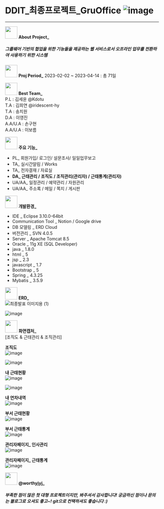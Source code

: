 # DDIT_최종프로젝트_GruOffice ![image](https://user-images.githubusercontent.com/108921165/233928626-55c5914b-e081-451e-872d-88fba253ed3e.png)
---
<img src="https://user-images.githubusercontent.com/108921165/233937218-6f2a9af4-cd6d-4437-9104-bd5b1b0f3920.png" width="40" height="40"/> <b>About Project_</b> 
<h5>그룹웨어 기반의 협업을 위한 기능들을 제공하는 웹 서비스로서 
오프라인 업무를 전환하여 사용하기 위한 시스템</h5>

<img src="https://user-images.githubusercontent.com/108921165/233938691-7962bf83-929e-4db7-9fd9-6754acded3de.png" width="40" height="40"/> <b>Proj Period_</b> 
2023-02-02 ~ 2023-04-14 :  총 71일

<img src="https://user-images.githubusercontent.com/108921165/233940637-f17e17b6-14ea-4a99-9cf4-51de7e69c4c7.png" width="40" height="40"/> <b>Best Team_</b> <br>
    P.L : 김세윤 @Kdotu <br>
    T.A : 김희연 @iridescent-hy <br>
    T.A : 송치원 <br>
    D.A : 이영진 <br>
    A.A/U.A : 손구현 <br>
    A.A/U.A : 이보름 <br>

<img src="https://user-images.githubusercontent.com/108921165/233947264-037ac2c4-1579-4d04-ae51-aa7db0c2f41e.png" width="40" height="40"/> <b>주요 기능_</b> <br>
<ul>
<li> PL_ 회원가입/ 로그인/ 설문조사/ 일일업무보고 </li>
<li> TA_ 실시간알림 / Works </li>
<li> TA_ 전자결재 / 자료실 </li>
<li> <b> DA_ 근태관리 / 조직도 / 조직관리(관리자) / 근태통계(관리자)  </b></li>
<li> UA/AA_ 일정관리 / 예약관리 / 자원관리 </li>
<li> UA/AA_ 주소록 / 메일 / 쪽지 / 게시판 </li>
</ul>

<img src="https://user-images.githubusercontent.com/108921165/233956840-24cdaaef-a0ed-4927-87b2-cb64b98f54e1.png" width="40" height="40"/> <b>개발환경_</b> <br>
<ul>
<li> IDE _ Eclipse 3.10.0-64bit </li>
<li> Communication Tool _ Notion / Google drive </li>
<li> DB 모델링 _ ERD Cloud </li>
<li> 버전관리 _ SVN 4.0.5 </li>
<li> Server _ Apache Tomcat 8.5 </li>
<li> Oracle _ 11g XE (SQL Developer) </li>
<li> java _ 1.8.0 </li>
<li> html _ 5 </li>
<li> jsp _ 2.3 </li>
<li> javascript _ 1.7 </li>
<li> Bootstrap _ 5 </li>
<li> Spring _ 4.3.25 </li>
<li> Mybatis _ 3.5.9 </li>
</ul>

<img src="https://user-images.githubusercontent.com/108921165/233960489-d0d53b2d-20d8-44ec-a2aa-a4d1dc55cb52.png" width="40" height="40"/> <b>ERD_</b> <br>
![최종발표 이미지용 (1)](https://user-images.githubusercontent.com/108921165/233952310-b7bc4ea7-83cc-4679-ac13-4889396614c4.png)

![image](https://user-images.githubusercontent.com/108921165/233961456-5276841b-f576-484b-bd38-6b81ab5ee3bc.png)

<img src="https://user-images.githubusercontent.com/108921165/233962467-ee1f1129-e321-4ee5-a5aa-51a2137b1091.png" width="40" height="40"/> <b>화면캡처_</b> <br>
[조직도 & 근태관리 & 조직관리] 

<b>조직도</b><br>
![image](https://user-images.githubusercontent.com/108921165/233965105-b1f9832b-e96d-46b3-9466-2720ef0c0fb1.png)

![image](https://user-images.githubusercontent.com/108921165/233965864-137e4512-8e23-40d3-a652-4cb325b22830.png)


<b>내 근태현황</b><br>
![image](https://user-images.githubusercontent.com/108921165/233965646-c326e6d3-bb63-4188-a306-8a7dfd2edd78.png)

![image](https://user-images.githubusercontent.com/108921165/233966055-cb1547d3-c870-434d-9b91-5c605f873cfa.png)

<b>내 연차내역</b><br>
![image](https://user-images.githubusercontent.com/108921165/233964424-d26e136a-c596-41bd-8258-ae47737211c6.png)

<b>부서 근태현황</b><br>
![image](https://user-images.githubusercontent.com/108921165/233966402-ea00e692-8ad8-4729-a59a-753d969763fe.png)

<b>부서 근태통계</b><br>
![image](https://user-images.githubusercontent.com/108921165/233966636-2193526c-ea60-4594-9676-70c71c664964.png)

<b>관리자페이지_ 인사관리</b><br>
![image](https://user-images.githubusercontent.com/108921165/233966870-711e56f8-428a-40bd-ae2a-1da788e30b81.png)

<b>관리자페이지_ 근태통계</b><br>
![image](https://user-images.githubusercontent.com/108921165/233967142-e0211383-9bbd-4c46-9fee-17cd5883ee89.png)


<img src="https://user-images.githubusercontent.com/108921165/233967777-a3d749a8-4c21-4853-b540-33e17a9aad90.png" width="40" height="40"/> <b>@worthyjyj_</b> <br>
<h5>부족한 점이 많은 첫 대형 프로젝트이지만, 봐주셔서 감사합니다! 궁금하신 점이나 문의는 블로그로 오셔도 좋고~! git으로 컨택하셔도 좋습니다 :) </h5>





    
